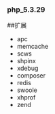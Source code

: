 ### php_5.3.29

##扩展
* apc
* memcache
* scws
* shpinx
* xdebug
* composer
* redis
* swoole
* xhprof
* zend





